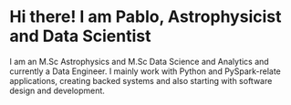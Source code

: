 # Hi there! I am Pablo, Astrophysicist and Data Scientist

I am an M.Sc Astrophysics and M.Sc Data Science and Analytics and currently a Data Engineer. I mainly work with Python and PySpark-relate applications, creating backed systems and also starting with software design and development.
